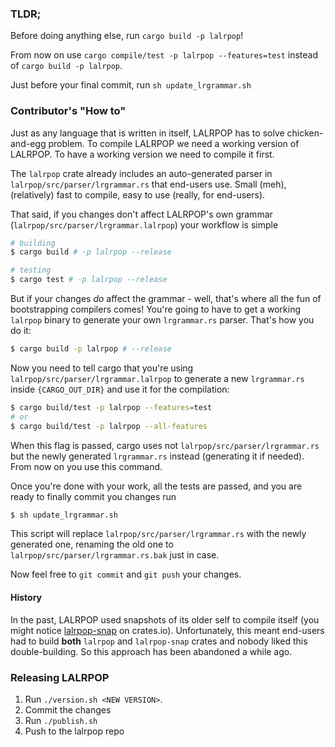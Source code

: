 ### TLDR;

Before doing anything else, run `cargo build -p lalrpop`!

From now on use `cargo compile/test -p lalrpop --features=test` instead of
`cargo build -p lalrpop`.

Just before your final commit, run `sh update_lrgrammar.sh`


### Contributor's "How to"

Just as any language that is written in itself, LALRPOP has to solve chicken-and-egg problem.
To compile LALRPOP we need a working version of LALRPOP. To have a working version we need
to compile it first.

The `lalrpop` crate already includes an auto-generated parser
in `lalrpop/src/parser/lrgrammar.rs` that end-users use.
Small (meh), (relatively) fast to compile, easy to use (really, for end-users).

That said, if you changes don't affect LALRPOP's own grammar
(`lalrpop/src/parser/lrgrammar.lalrpop`) your workflow is simple

```sh
# building
$ cargo build # -p lalrpop --release

# testing
$ cargo test # -p lalrpop --release
```

But if your changes *do* affect the grammar - well, that's where all the fun of
bootstrapping compilers comes! You're going to have to get a working `lalrpop` binary to
generate your own `lrgrammar.rs` parser. That's how you do it:

```sh
$ cargo build -p lalrpop # --release
```

Now you need to tell cargo that you're using `lalrpop/src/parser/lrgrammar.lalrpop` to generate
a new `lrgrammar.rs` inside `{CARGO_OUT_DIR}` and use it for the compilation:

```sh
$ cargo build/test -p lalrpop --features=test
# or
$ cargo build/test -p lalrpop --all-features
```

When this flag is passed, cargo uses not `lalrpop/src/parser/lrgrammar.rs` but the newly generated
`lrgrammar.rs` instead (generating it if needed). From now on you use this command.

Once you're done with your work, all the tests are passed, and you are ready to finally commit
you changes run

```sh
$ sh update_lrgrammar.sh
```

This script will replace `lalrpop/src/parser/lrgrammar.rs` with the newly generated one, renaming
the old one to `lalrpop/src/parser/lrgrammar.rs.bak` just in case.

Now feel free to `git commit` and `git push` your changes.

#### History

In the past, LALRPOP used snapshots of its older self to compile itself (you might notice
[lalrpop-snap](https://crates.io/crates/lalrpop-snap) on crates.io). Unfortunately, this meant end-users
had to build **both** `lalrpop` and `lalrpop-snap` crates and nobody liked this double-building.
So this approach has been abandoned a while ago.

### Releasing LALRPOP

1. Run `./version.sh <NEW VERSION>`.
2. Commit the changes
3. Run `./publish.sh`
4. Push to the lalrpop repo
